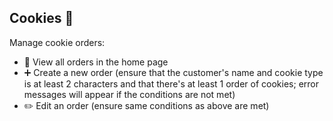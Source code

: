 ## Cookies 🍪

Manage cookie orders:
- 👀 View all orders in the home page 
- ➕ Create a new order (ensure that the customer's name and cookie type is at least 2 characters and that there's at least 1 order of cookies; error messages will appear if the conditions are not met)
- ✏️ Edit an order (ensure same conditions as above are met)
